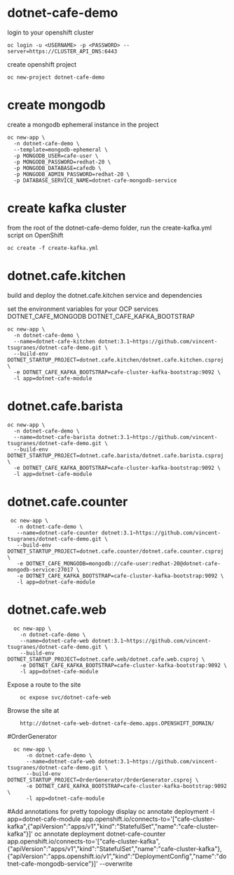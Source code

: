 # dotnet-cafe-demo

login to your openshift cluster

    oc login -u <USERNAME> -p <PASSWORD> --server=https://CLUSTER_API_DNS:6443

create openshift project
    
    oc new-project dotnet-cafe-demo

# create mongodb
create a mongodb ephemeral instance in the project

    oc new-app \
      -n dotnet-cafe-demo \
      --template=mongodb-ephemeral \
      -p MONGODB_USER=cafe-user \
      -p MONGODB_PASSWORD=redhat-20 \
      -p MONGODB_DATABASE=cafedb \
      -p MONGODB_ADMIN_PASSWORD=redhat-20 \
      -p DATABASE_SERVICE_NAME=dotnet-cafe-mongodb-service

# create kafka cluster
from the root of the dotnet-cafe-demo folder, run the create-kafka.yml script on OpenShift

    oc create -f create-kafka.yml

# dotnet.cafe.kitchen
build and deploy the dotnet.cafe.kitchen service and dependencies

set the environment variables for your OCP services
DOTNET_CAFE_MONGODB
DOTNET_CAFE_KAFKA_BOOTSTRAP

    oc new-app \
      -n dotnet-cafe-demo \
      --name=dotnet-cafe-kitchen dotnet:3.1~https://github.com/vincent-tsugranes/dotnet-cafe-demo.git \
      --build-env DOTNET_STARTUP_PROJECT=dotnet.cafe.kitchen/dotnet.cafe.kitchen.csproj \
      -e DOTNET_CAFE_KAFKA_BOOTSTRAP=cafe-cluster-kafka-bootstrap:9092 \
      -l app=dotnet-cafe-module
 

# dotnet.cafe.barista

    oc new-app \
      -n dotnet-cafe-demo \
      --name=dotnet-cafe-barista dotnet:3.1~https://github.com/vincent-tsugranes/dotnet-cafe-demo.git \
      --build-env DOTNET_STARTUP_PROJECT=dotnet.cafe.barista/dotnet.cafe.barista.csproj \
      -e DOTNET_CAFE_KAFKA_BOOTSTRAP=cafe-cluster-kafka-bootstrap:9092 \
      -l app=dotnet-cafe-module
      
  
 # dotnet.cafe.counter 
 
     oc new-app \
       -n dotnet-cafe-demo \
       --name=dotnet-cafe-counter dotnet:3.1~https://github.com/vincent-tsugranes/dotnet-cafe-demo.git \
       --build-env DOTNET_STARTUP_PROJECT=dotnet.cafe.counter/dotnet.cafe.counter.csproj \
       -e DOTNET_CAFE_MONGODB=mongodb://cafe-user:redhat-20@dotnet-cafe-mongodb-service:27017 \
       -e DOTNET_CAFE_KAFKA_BOOTSTRAP=cafe-cluster-kafka-bootstrap:9092 \
       -l app=dotnet-cafe-module
       
       
  # dotnet.cafe.web 
  
      oc new-app \
        -n dotnet-cafe-demo \
        --name=dotnet-cafe-web dotnet:3.1~https://github.com/vincent-tsugranes/dotnet-cafe-demo.git \
        --build-env DOTNET_STARTUP_PROJECT=dotnet.cafe.web/dotnet.cafe.web.csproj \
        -e DOTNET_CAFE_KAFKA_BOOTSTRAP=cafe-cluster-kafka-bootstrap:9092 \
        -l app=dotnet-cafe-module
  
  
  Expose a route to the site
        
        oc expose svc/dotnet-cafe-web
  
  Browse the site at
  
        http://dotnet-cafe-web-dotnet-cafe-demo.apps.OPENSHIFT_DOMAIN/
        
  #OrderGenerator
  
      oc new-app \
          -n dotnet-cafe-demo \
          --name=dotnet-cafe-web dotnet:3.1~https://github.com/vincent-tsugranes/dotnet-cafe-demo.git \
          --build-env DOTNET_STARTUP_PROJECT=OrderGenerator/OrderGenerator.csproj \
          -e DOTNET_CAFE_KAFKA_BOOTSTRAP=cafe-cluster-kafka-bootstrap:9092 \
          -l app=dotnet-cafe-module
          
  #Add annotations for pretty topology display
      oc annotate deployment -l app=dotnet-cafe-module app.openshift.io/connects-to='["cafe-cluster-kafka",{"apiVersion":"apps/v1","kind":"StatefulSet","name":"cafe-cluster-kafka"}]'
      oc annotate deployment dotnet-cafe-counter app.openshift.io/connects-to='["cafe-cluster-kafka",{"apiVersion":"apps/v1","kind":"StatefulSet","name":"cafe-cluster-kafka"},{"apiVersion":"apps.openshift.io/v1","kind":"DeploymentConfig","name":"dotnet-cafe-mongodb-service"}]' --overwrite
